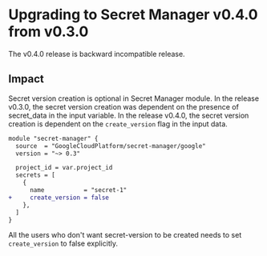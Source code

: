 # Upgrading to Secret Manager v0.4.0 from v0.3.0
The v0.4.0 release is backward incompatible release.

## Impact
Secret version creation is optional in Secret Manager module. In the release
v0.3.0, the secret version creation was dependent on the presence of secret_data
in the input variable.
In the release v0.4.0, the secret version creation is dependent on the `create_version`
flag in the input data.

```diff
module "secret-manager" {
  source  = "GoogleCloudPlatform/secret-manager/google"
  version = "~> 0.3"

  project_id = var.project_id
  secrets = [
    {
      name           = "secret-1"
+     create_version = false
    },
  ]
}
```

All the users who don't want secret-version to be created needs to set `create_version` to false explicitly.

